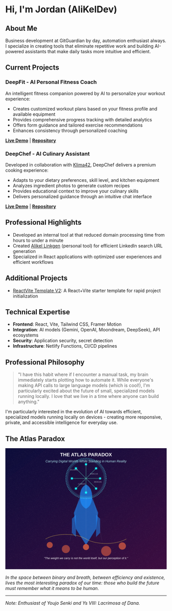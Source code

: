 # Hi, I'm Jordan (AliKelDev)

## About Me
Business development at GitGuardian by day, automation enthusiast always. I specialize in creating tools that eliminate repetitive work and building AI-powered assistants that make daily tasks more intuitive and efficient.

## Current Projects

### DeepFit - AI Personal Fitness Coach
An intelligent fitness companion powered by AI to personalize your workout experience:
* Creates customized workout plans based on your fitness profile and available equipment
* Provides comprehensive progress tracking with detailed analytics
* Offers form guidance and tailored exercise recommendations
* Enhances consistency through personalized coaching

**[Live Demo](https://deepfit-alikearn.netlify.app/)** | **[Repository](https://github.com/AliKelDev/DeepFit-AI-Personal-Fitness-Coach)**

### DeepChef - AI Culinary Assistant
Developed in collaboration with [Klima42](https://github.com/Klima42), DeepChef delivers a premium cooking experience:
* Adapts to your dietary preferences, skill level, and kitchen equipment
* Analyzes ingredient photos to generate custom recipes
* Provides educational context to improve your culinary skills
* Delivers personalized guidance through an intuitive chat interface

**[Live Demo](https://deep-chef.netlify.app/)** | **[Repository](https://github.com/AliKelDev/DeepChef-Auguste-Cooking-assistant)**

## Professional Highlights
* Developed an internal tool at that reduced domain processing time from hours to under a minute
* Created [Alikel Linkgen](https://linkforge-alikeldev.netlify.app/) (personal tool) for efficient LinkedIn search URL generation
* Specialized in React applications with optimized user experiences and efficient workflows

## Additional Projects
* [ReactVite Template V2](https://reactvite-template-alikeldev.netlify.app/): A React+Vite starter template for rapid project initialization

## Technical Expertise
* **Frontend**: React, Vite, Tailwind CSS, Framer Motion
* **Integration**: AI models (Gemini, OpenAI, Moondream, DeepSeek), API ecosystems
* **Security**: Application security, secret detection
* **Infrastructure**: Netlify Functions, CI/CD pipelines

## Professional Philosophy
> "I have this habit where if I encounter a manual task, my brain immediately starts plotting how to automate it. While everyone's making API calls to large language models (which is cool!), I'm particularly excited about the future of small, specialized models running locally. I love that we live in a time where anyone can build anything."

I'm particularly interested in the evolution of AI towards efficient, specialized models running locally on devices - creating more responsive, private, and accessible intelligence for everyday use.

## The Atlas Paradox
![The Atlas Paradox: Carrying Digital Worlds While Standing in Human Reality](tech-identity-paradox.svg)

*In the space between binary and breath, between efficiency and existence, lives the most interesting paradox of our time: those who build the future must remember what it means to be human.*

---

*Note: Enthusiast of Youjo Senki and Ys VIII: Lacrimosa of Dana.*
